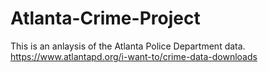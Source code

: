 # Atlanta-Crime-Project
This is an anlaysis of the Atlanta Police Department data.  
https://www.atlantapd.org/i-want-to/crime-data-downloads 
